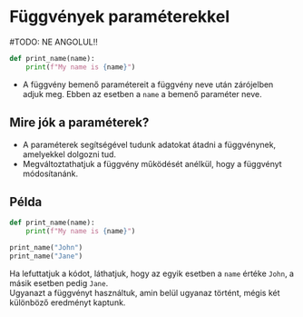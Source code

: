 # Függvények paraméterekkel

#TODO: NE ANGOLUL!!

```python
def print_name(name):
    print(f"My name is {name}")
```

- A függvény bemenő paramétereit a függvény neve után zárójelben adjuk meg. Ebben az esetben a `name` a bemenő paraméter neve.

## Mire jók a paraméterek?

- A paraméterek segítségével tudunk adatokat átadni a függvénynek, amelyekkel dolgozni tud.
- Megváltoztathatjuk a függvény működését anélkül, hogy a függvényt módosítanánk.

## Példa

```python
def print_name(name):
    print(f"My name is {name}")

print_name("John")
print_name("Jane")
```

Ha lefuttatjuk a kódot, láthatjuk, hogy az egyik esetben a `name` értéke `John`, a másik esetben pedig `Jane`. </br>
Ugyanazt a függvényt használtuk, amin belül ugyanaz történt, mégis két különböző eredményt kaptunk.
